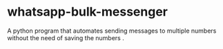 # whatsapp-bulk-messenger
A python program that automates sending messages to multiple numbers without the need of saving the numbers . 
